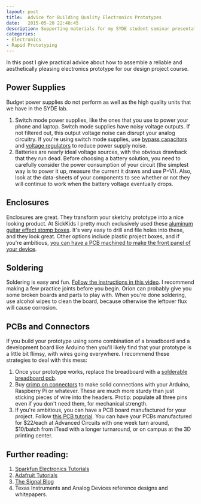 ```yaml
---
layout: post
title:  Advice for Building Quality Electronics Prototypes
date:   2015-05-20 22:48:45
description: Supporting materials for my SYDE student seminar presentation on rapid electronics prototyping.
categories:
- Electronics
- Rapid Prototyping
---
```


In this post I give practical advice about how to assemble a reliable and aesthetically pleasing electronics prototype for our design project course.

## Power Supplies

Budget power supplies do not perform as well as the high quality units that we have in the SYDE lab.

1. Switch mode power supplies, like the ones that you use to power your phone and laptop. Switch mode supplies have noisy voltage outputs. If not filtered out, this output voltage noise can disrupt your analog circuitry. If you're using switch mode supplies, use [bypass capacitors](http://www.seattlerobotics.org/encoder/jun97/basics.html) and [voltage regulators](https://www.sparkfun.com/products/107) to reduce power supply noise.
2. Batteries are nearly ideal voltage sources, with the obvious drawback that they run dead. Before choosing a battery solution, you need to carefully consider the power consumption of your circuit (the simplest way is to power it up, measure the current it draws and use P=VI). Also, look at the data-sheets of your components to see whether or not they will continue to work when the battery voltage eventually drops.

## Enclosures

Enclosures are great. They transform your sketchy prototype into a nice looking product. At SickKids I pretty much exclusively used these [aluminum guitar effect stomp boxes](https://www.creatroninc.com/product/aluminum-enclosure-120x95x35mm/?search_query=case&results=34). It's very easy to drill and file holes into these, and they look great. Other options include plastic project boxes, and if you're ambitious, [you can have a PCB machined to make the front panel of your device](https://www.youtube.com/watch?v=Yj0Bv4UEFSs).

## Soldering

Soldering is easy and fun. [Follow the instructions in this video](https://www.youtube.com/watch?v=fYz5nIHH0iY). I recommend making a few practice joints before you begin. Orion can probably give you some broken boards and parts to play with. When you're done soldering, use alcohol wipes to clean the board, because otherwise the leftover flux will cause corrosion.

## PCBs and Connectors

If you build your prototype using some combination of a breadboard and a development board like Arduino then you'll likely find that your prototype is a little bit flimsy, with wires going everywhere. I recommend these strategies to deal with this mess:

1. Once your prototype works, replace the breadboard with a [solderable breadboard pcb](https://www.adafruit.com/products/571).
2. Buy [crimp on connectors](https://www.creatroninc.com/product/3-pin-male-jr-header-set/?search_query=crimp+on&results=101) to make solid connections with your Arduino, Raspberry Pi or whatever. These are much more sturdy than just sticking pieces of wire into the headers. Protip: populate all three pins even if you don't need them, for mechanical strength.
3. If you're ambitious, you can have a PCB board manufactured for your project. Follow [this PCB tutorial](https://www.youtube.com/watch?v=1AXwjZoyNno). You can have your PCBs manufactured for $22/each at Advanced Circuits with one week turn around, $10/batch from iTead with a longer turnaround, or on campus at the 3D printing center.

## Further reading:

1. [Sparkfun Electronics Tutorials](https://www.sparkfun.com/tutorials)
2. [Adafruit Tutorials](https://learn.adafruit.com/)
3. [The Signal Blog](https://e2e.ti.com/blogs_/archives/b/thesignal/)
4. Texas Instruments and Analog Devices reference designs and whitepapers.